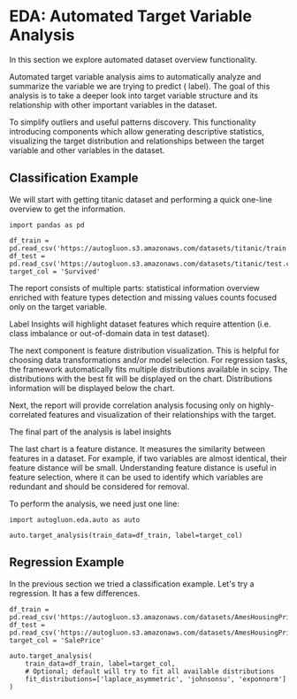 # EDA: Automated Target Variable Analysis

In this section we explore automated dataset overview functionality.

Automated target variable analysis aims to automatically analyze and summarize the variable we are trying to predict (
label). The goal of this analysis is to take a deeper look into target variable structure and its relationship with
other important variables in the dataset.

To simplify outliers and useful patterns discovery. This functionality introducing components which allow generating
descriptive statistics, visualizing the target distribution and relationships between the target variable and other
variables in the dataset.

## Classification Example

We will start with getting titanic dataset and performing a quick one-line overview to get the information.

```{.python .input}
import pandas as pd

df_train = pd.read_csv('https://autogluon.s3.amazonaws.com/datasets/titanic/train.csv')
df_test = pd.read_csv('https://autogluon.s3.amazonaws.com/datasets/titanic/test.csv')
target_col = 'Survived'
```

The report consists of multiple parts: statistical information overview enriched with feature types detection and
missing values counts focused only on the target variable.

Label Insights will highlight dataset features which require attention (i.e. class imbalance or out-of-domain data in
test dataset).

The next component is feature distribution visualization. This is helpful for choosing data transformations and/or
model selection. For regression tasks, the framework automatically fits multiple distributions available in scipy. The
distributions with the best fit will be displayed on the chart. Distributions information will be displayed below the
chart.

Next, the report will provide correlation analysis focusing only on highly-correlated features and visualization of
their relationships with the target.

The final part of the analysis is label insights

The last chart is a feature distance. It measures the similarity between features in a dataset. For example, if two
variables are almost identical, their feature distance will be small. Understanding feature distance is useful in
feature
selection, where it can be used to identify which variables are redundant and should be considered for removal.

To perform the analysis, we need just one line:

```{.python .input}
import autogluon.eda.auto as auto

auto.target_analysis(train_data=df_train, label=target_col)
```

## Regression Example

In the previous section we tried a classification example. Let's try a regression. It has a few differences.

```{.python .input}
df_train = pd.read_csv('https://autogluon.s3.amazonaws.com/datasets/AmesHousingPriceRegression/train_data.csv')
df_test = pd.read_csv('https://autogluon.s3.amazonaws.com/datasets/AmesHousingPriceRegression/test_data.csv')
target_col = 'SalePrice'

auto.target_analysis(
    train_data=df_train, label=target_col, 
    # Optional; default will try to fit all available distributions
    fit_distributions=['laplace_asymmetric', 'johnsonsu', 'exponnorm']  
)
```

